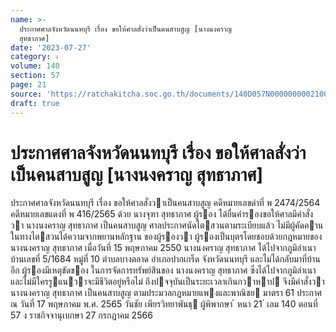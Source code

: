 ```yaml
---
name: >-
  ประกาศศาลจังหวัดนนทบุรี เรื่อง ขอให้ศาลสั่งว่าเป็นคนสาบสูญ [นางนงคราญ
  สุทธาภาศ]
date: '2023-07-27'
category: ง
volume: 140
section: 57
page: 21
source: 'https://ratchakitcha.soc.go.th/documents/140D057N0000000002100.pdf'
draft: true
---
```


# ประกาศศาลจังหวัดนนทบุรี เรื่อง ขอให้ศาลสั่งว่าเป็นคนสาบสูญ [นางนงคราญ สุทธาภาศ]

ประกาศศาลจังหวัดนนทบุรี เรื่อง ขอให้ศาลสั่งวาเป็นคนสาบสูญ คดีหมายเลขดําที่ พ 2474/2564 คดีหมายเลขแดงที่ พ 416/2565 ด้วย นางจุฑา สุทธาภาศ ผู้รอง ได้ยื่นคํารองขอให้ศาลมีคําสั่งวา นางนงคราญ สุทธาภาศ เป็นคนสาบสูญ ศาลประกาศนัดไตสวนตามระเบียบแล้ว ไม่มีผู้คัดคาน ในทางไตสวนได้ความจากพยานหลักฐาน ของผู้รองวา ผู้รองเป็นบุตรโดยชอบด้วยกฎหมายของ นางนงคราญ สุทธาภาศ เมื่อวันที่ 15 พฤษภาคม 2550 นางนงคราญ สุทธาภาศ ได้ไปจากภูมิลําเนาบ้านเลขที่ 5/1684 หมู่ที่ 10 ตําบลบางตลาด อําเภอปากเกร็ด จังหวัดนนทบุรี และไม่ได้กลับมาที่บ้านอีก ผู้รองมีเหตุขัดของ ในการจัดการทรัพย์สินของ นางนงคราญ สุทธาภาศ ซึ่งได้ไปจากภูมิลําเนาและไม่มีใครรูแนวาจะมีชีวิตอยู่หรือไม่ ถึงปจจุบันเป็นระยะเวลาเกินกวาหาป จึงมีคําสั่งวา นางนงคราญ สุทธาภาศ เป็นคนสาบสูญ ตามประมวลกฎหมายแพงและพาณิชย มาตรา 61 ประกาศ ณ วันที่ 17 พฤษภาคม พ.ศ. 2565 วันชัย เพียรวิทยาพันธุ ผู้พิพากษา ้ หนา 21 ่ เลม 140 ตอนที่ 57 ง ราชกิจจานุเบกษา 27 กรกฎาคม 2566
